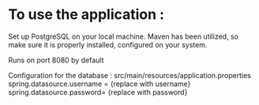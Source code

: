 # To use the application : 
Set up PostgreSQL on your local machine.
Maven has been utilized, so make sure it is properly installed, configured on your system.

Runs on port 8080 by default

Configuration for the database : src/main/resources/application.properties
spring.datasource.username = {replace with username}
spring.datasource.password= {replace with password}
